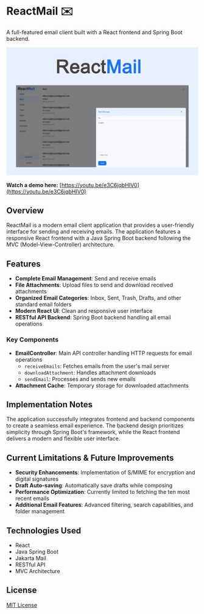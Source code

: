 # ReactMail ✉️

A full-featured email client built with a React frontend and Spring Boot backend.

<img src="frontend/public/reactmail-image.png" alt="ReactMail Screenshot" width="600" />

**Watch a demo here:** [https://youtu.be/e3C6jqbHIV0](https://youtu.be/e3C6jqbHIV0)

## Overview

ReactMail is a modern email client application that provides a user-friendly interface for sending and receiving emails. The application features a responsive React frontend with a Java Spring Boot backend following the MVC (Model-View-Controller) architecture.

## Features

- **Complete Email Management**: Send and receive emails
- **File Attachments**: Upload files to send and download received attachments
- **Organized Email Categories**: Inbox, Sent, Trash, Drafts, and other standard email folders
- **Modern React UI**: Clean and responsive user interface
- **RESTful API Backend**: Spring Boot backend handling all email operations

### Key Components

- **EmailController**: Main API controller handling HTTP requests for email operations
  - `receiveEmails`: Fetches emails from the user's mail server
  - `downloadAttachment`: Handles attachment downloads
  - `sendEmail`: Processes and sends new emails
- **Attachment Cache**: Temporary storage for downloaded attachments

## Implementation Notes

The application successfully integrates frontend and backend components to create a seamless email experience. The backend design prioritizes simplicity through Spring Boot's framework, while the React frontend delivers a modern and flexible user interface.

## Current Limitations & Future Improvements

- **Security Enhancements**: Implementation of S/MIME for encryption and digital signatures
- **Draft Auto-saving**: Automatically save drafts while composing
- **Performance Optimization**: Currently limited to fetching the ten most recent emails
- **Additional Email Features**: Advanced filtering, search capabilities, and folder management

## Technologies Used

- React
- Java Spring Boot
- Jakarta Mail
- RESTful API
- MVC Architecture

## License

[MIT License](LICENSE)
